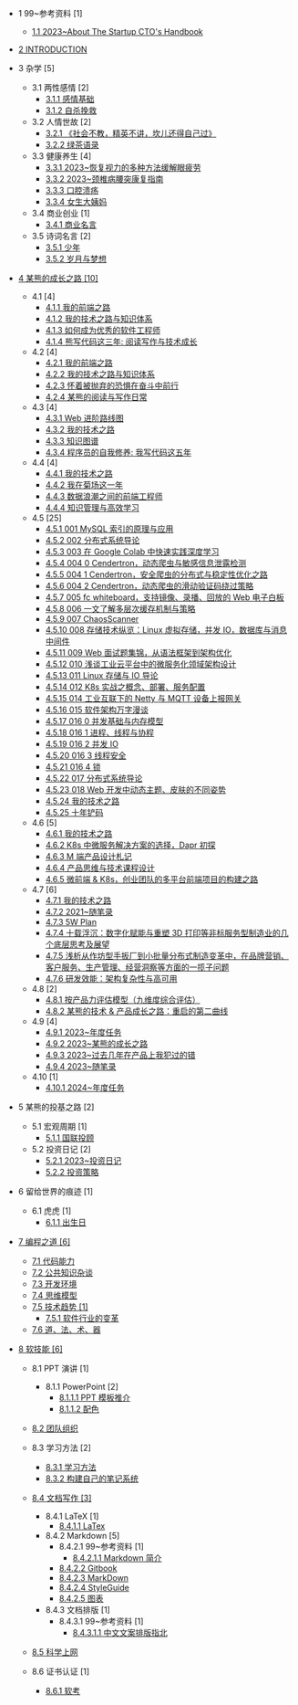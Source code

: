   - 1 99~参考资料 [1]
    - [1.1 2023~About The Startup CTO's Handbook](/99~参考资料/2023~About%20The%20Startup%20CTO's%20Handbook/README.md)
      
  - [2 INTRODUCTION](/INTRODUCTION.md)
  - 3 杂学 [5]
    - 3.1 两性感情 [2]
      - [3.1.1 感情基础](/杂学/两性感情/感情基础.md)
      - [3.1.2 自杀挽救](/杂学/两性感情/自杀挽救.md)
    - 3.2 人情世故 [2]
      - [3.2.1 《社会不教，精英不讲，坎儿还得自己过》](/杂学/人情世故/《社会不教，精英不讲，坎儿还得自己过》.md)
      - [3.2.2 绿茶语录](/杂学/人情世故/绿茶语录.md)
    - 3.3 健康养生 [4]
      - [3.3.1 2023~恢复视力的多种方法缓解眼疲劳](/杂学/健康养生/2023~恢复视力的多种方法缓解眼疲劳.md)
      - [3.3.2 2023~颈椎病腰突康复指南](/杂学/健康养生/2023~颈椎病腰突康复指南.md)
      - [3.3.3 口腔溃疡](/杂学/健康养生/口腔溃疡.md)
      - [3.3.4 女生大姨妈](/杂学/健康养生/女生大姨妈.md)
    - 3.4 商业创业 [1]
      - [3.4.1 商业名言](/杂学/商业创业/商业名言.md)
    - 3.5 诗词名言 [2]
      - [3.5.1 少年](/杂学/诗词名言/少年.md)
      - [3.5.2 岁月与梦想](/杂学/诗词名言/岁月与梦想.md)
  - [4 某熊的成长之路 [10]](/某熊的成长之路/README.md)
    - 4.1  [4]
      - [4.1.1 我的前端之路](/某熊的成长之路/2015/2015-我的前端之路.md)
      - [4.1.2 我的技术之路与知识体系](/某熊的成长之路/2015/2015-我的技术之路与知识体系.md)
      - [4.1.3 如何成为优秀的软件工程师](/某熊的成长之路/2015/如何成为优秀的软件工程师.md)
      - [4.1.4 熊写代码这三年: 阅读写作与技术成长](/某熊的成长之路/2015/熊写代码这三年:%20阅读写作与技术成长.md)
    - 4.2  [4]
      - [4.2.1 我的前端之路](/某熊的成长之路/2016/2016-我的前端之路.md)
      - [4.2.2 我的技术之路与知识体系](/某熊的成长之路/2016/2016-我的技术之路与知识体系.md)
      - [4.2.3 怀着被抛弃的恐惧在奋斗中前行](/某熊的成长之路/2016/怀着被抛弃的恐惧在奋斗中前行.md)
      - [4.2.4 某熊的阅读与写作日常](/某熊的成长之路/2016/某熊的阅读与写作日常.md)
    - 4.3  [4]
      - [4.3.1 Web 进阶路线图](/某熊的成长之路/2017/2017-Web%20进阶路线图.md)
      - [4.3.2 我的技术之路](/某熊的成长之路/2017/2017-我的技术之路.md)
      - [4.3.3 知识图谱](/某熊的成长之路/2017/2017-知识图谱.md)
      - [4.3.4 程序员的自我修养: 我写代码这五年](/某熊的成长之路/2017/程序员的自我修养:%20我写代码这五年.md)
    - 4.4  [4]
      - [4.4.1 我的技术之路](/某熊的成长之路/2018/2018-我的技术之路.md)
      - [4.4.2 我在菊场这一年](/某熊的成长之路/2018/我在菊场这一年.md)
      - [4.4.3 数据浪潮之间的前端工程师](/某熊的成长之路/2018/数据浪潮之间的前端工程师.md)
      - [4.4.4 知识管理与高效学习](/某熊的成长之路/2018/知识管理与高效学习.md)
    - 4.5  [25]
      - [4.5.1 001 MySQL 索引的原理与应用](/某熊的成长之路/2019/2019-001-MySQL%20索引的原理与应用.md)
      - [4.5.2 002 分布式系统导论](/某熊的成长之路/2019/2019-002-分布式系统导论.md)
      - [4.5.3 003 在 Google Colab 中快速实践深度学习](/某熊的成长之路/2019/2019-003-在%20Google%20Colab%20中快速实践深度学习.md)
      - [4.5.4 004 0 Cendertron，动态爬虫与敏感信息泄露检测](/某熊的成长之路/2019/2019-004-0-Cendertron，动态爬虫与敏感信息泄露检测.md)
      - [4.5.5 004 1 Cendertron，安全爬虫的分布式与稳定性优化之路](/某熊的成长之路/2019/2019-004-1-Cendertron，安全爬虫的分布式与稳定性优化之路.md)
      - [4.5.6 004 2 Cendertron，动态爬虫的滑动验证码绕过策略](/某熊的成长之路/2019/2019-004-2-Cendertron，动态爬虫的滑动验证码绕过策略.md)
      - [4.5.7 005 fc whiteboard，支持镜像、录播、回放的 Web 电子白板](/某熊的成长之路/2019/2019-005-fc-whiteboard，支持镜像、录播、回放的%20Web%20电子白板.md)
      - [4.5.8 006 一文了解多层次缓存机制与策略](/某熊的成长之路/2019/2019-006-一文了解多层次缓存机制与策略.md)
      - [4.5.9 007 ChaosScanner](/某熊的成长之路/2019/2019-007-ChaosScanner.md)
      - [4.5.10 008 存储技术纵览：Linux 虚拟存储，并发 IO，数据库与消息中间件](/某熊的成长之路/2019/2019-008-存储技术纵览：Linux%20虚拟存储，并发%20IO，数据库与消息中间件.md)
      - [4.5.11 009 Web 面试题集锦，从语法框架到架构优化](/某熊的成长之路/2019/2019-009-Web%20面试题集锦，从语法框架到架构优化.md)
      - [4.5.12 010 浅谈工业云平台中的微服务化领域架构设计](/某熊的成长之路/2019/2019-010-浅谈工业云平台中的微服务化领域架构设计.md)
      - [4.5.13 011 Linux 存储与 IO 导论](/某熊的成长之路/2019/2019-011-Linux%20存储与%20IO%20导论.md)
      - [4.5.14 012 K8s 实战之概念、部署、服务配置](/某熊的成长之路/2019/2019-012-K8s%20实战之概念、部署、服务配置.md)
      - [4.5.15 014 工业互联下的 Netty 与 MQTT 设备上报网关](/某熊的成长之路/2019/2019-014-工业互联下的%20Netty%20与%20MQTT%20设备上报网关.md)
      - [4.5.16 015 软件架构万字漫谈](/某熊的成长之路/2019/2019-015-软件架构万字漫谈.md)
      - [4.5.17 016 0 并发基础与内存模型](/某熊的成长之路/2019/2019-016-0-并发基础与内存模型.md)
      - [4.5.18 016 1 进程、线程与协程](/某熊的成长之路/2019/2019-016-1-进程、线程与协程.md)
      - [4.5.19 016 2 并发 IO](/某熊的成长之路/2019/2019-016-2-并发%20IO.md)
      - [4.5.20 016 3 线程安全](/某熊的成长之路/2019/2019-016-3-线程安全.md)
      - [4.5.21 016 4 锁](/某熊的成长之路/2019/2019-016-4-锁.md)
      - [4.5.22 017 分布式系统导论](/某熊的成长之路/2019/2019-017-分布式系统导论.md)
      - [4.5.23 018 Web 开发中动态主题、皮肤的不同姿势](/某熊的成长之路/2019/2019-018-Web%20开发中动态主题、皮肤的不同姿势.md)
      - [4.5.24 我的技术之路](/某熊的成长之路/2019/2019-我的技术之路.md)
      - [4.5.25 十年铲码](/某熊的成长之路/2019/十年铲码.md)
    - 4.6  [5]
      - [4.6.1 我的技术之路](/某熊的成长之路/2020/2020-我的技术之路.md)
      - [4.6.2 K8s 中微服务解决方案的选择，Dapr 初探](/某熊的成长之路/2020/K8s%20中微服务解决方案的选择，Dapr%20初探.md)
      - [4.6.3 M 端产品设计札记](/某熊的成长之路/2020/M%20端产品设计札记.md)
      - [4.6.4 产品思维与技术课程设计](/某熊的成长之路/2020/产品思维与技术课程设计.md)
      - [4.6.5 微前端 & K8s，创业团队的多平台前端项目的构建之路](/某熊的成长之路/2020/微前端%20&%20K8s，创业团队的多平台前端项目的构建之路.md)
    - 4.7  [6]
      - [4.7.1 我的技术之路](/某熊的成长之路/2021/2021-我的技术之路.md)
      - [4.7.2 2021~随笔录](/某熊的成长之路/2021/2021~随笔录.md)
      - [4.7.3 5W Plan](/某熊的成长之路/2021/5W%20Plan.md)
      - [4.7.4 十载浮沉：数字化赋能与重塑 3D 打印等非标服务型制造业的几个底层思考及展望](/某熊的成长之路/2021/十载浮沉：数字化赋能与重塑%203D%20打印等非标服务型制造业的几个底层思考及展望.md)
      - [4.7.5 浅析从作坊型手扳厂到小批量分布式制造变革中，在品牌营销、客户服务、生产管理、经营洞察等方面的一揽子问题](/某熊的成长之路/2021/浅析从作坊型手扳厂到小批量分布式制造变革中，在品牌营销、客户服务、生产管理、经营洞察等方面的一揽子问题.md)
      - [4.7.6 研发效能：架构复杂性与高可用](/某熊的成长之路/2021/研发效能：架构复杂性与高可用.md)
    - 4.8  [2]
      - [4.8.1 按产品力评估模型（九维度综合评估）](/某熊的成长之路/2022/2022-按产品力评估模型（九维度综合评估）.md)
      - [4.8.2 某熊的技术 & 产品成长之路：重启的第二曲线](/某熊的成长之路/2022/2022-某熊的技术%20&%20产品成长之路：重启的第二曲线.md)
    - 4.9  [4]
      - [4.9.1 2023~年度任务](/某熊的成长之路/2023/2023~年度任务.md)
      - [4.9.2 2023~某熊的成长之路](/某熊的成长之路/2023/2023~某熊的成长之路.md)
      - [4.9.3 2023~过去几年在产品上我犯过的错](/某熊的成长之路/2023/2023~过去几年在产品上我犯过的错.md)
      - [4.9.4 2023~随笔录](/某熊的成长之路/2023/2023~随笔录.md)
    - 4.10  [1]
      - [4.10.1 2024~年度任务](/某熊的成长之路/2024/2024~年度任务.md)
  - 5 某熊的投基之路 [2]
    - 5.1 宏观周期 [1]
      - [5.1.1 国联投顾](/某熊的投基之路/宏观周期/国联投顾.md)
    - 5.2 投资日记 [2]
      - [5.2.1 2023~投资日记](/某熊的投基之路/投资日记/2023~投资日记.md)
      - [5.2.2 投资策略](/某熊的投基之路/投资日记/投资策略.md)
  - 6 留给世界的痕迹 [1]
    - 6.1 虎虎 [1]
      - [6.1.1 出生日](/留给世界的痕迹/虎虎/出生日.md)
  - [7 编程之道 [6]](/编程之道/README.md)
    - [7.1 代码能力](/编程之道/代码能力.md)
    - [7.2 公共知识杂谈](/编程之道/公共知识杂谈.md)
    - [7.3 开发环境](/编程之道/开发环境.md)
    - [7.4 思维模型](/编程之道/思维模型.md)
    - [7.5 技术趋势 [1]](/编程之道/技术趋势/README.md)
      - [7.5.1 软件行业的变革](/编程之道/技术趋势/软件行业的变革.md)
    - [7.6 道、法、术、器](/编程之道/道、法、术、器.md)
  - [8 软技能 [6]](/软技能/README.md)
    - 8.1 PPT 演讲 [1]
      - 8.1.1 PowerPoint [2]
        - [8.1.1.1 PPT 模板推介](/软技能/PPT%20演讲/PowerPoint/PPT%20模板推介.md)
        - [8.1.1.2 配色](/软技能/PPT%20演讲/PowerPoint/配色/README.md)
          
    - [8.2 团队组织](/软技能/团队组织/README.md)
      
    - 8.3 学习方法 [2]
      - [8.3.1 学习方法](/软技能/学习方法/学习方法.md)
      - [8.3.2 构建自己的笔记系统](/软技能/学习方法/构建自己的笔记系统.md)
    - [8.4 文档写作 [3]](/软技能/文档写作/README.md)
      - 8.4.1 LaTeX [1]
        - [8.4.1.1 LaTex](/软技能/文档写作/LaTeX/LaTex.md)
      - 8.4.2 Markdown [5]
        - 8.4.2.1 99~参考资料 [1]
          - [8.4.2.1.1 Markdown 简介](/软技能/文档写作/Markdown/99~参考资料/2018-Markdown%20简介.md)
        - [8.4.2.2 Gitbook](/软技能/文档写作/Markdown/Gitbook.md)
        - [8.4.2.3 MarkDown](/软技能/文档写作/Markdown/MarkDown.md)
        - [8.4.2.4 StyleGuide](/软技能/文档写作/Markdown/StyleGuide.md)
        - [8.4.2.5 图表](/软技能/文档写作/Markdown/图表.md)
      - 8.4.3 文档排版 [1]
        - 8.4.3.1 99~参考资料 [1]
          - [8.4.3.1.1 中文文案排版指北](/软技能/文档写作/文档排版/99~参考资料/2018-中文文案排版指北.md)
    - [8.5 科学上网](/软技能/科学上网/README.md)
      
    - 8.6 证书认证 [1]
      - [8.6.1 软考](/软技能/证书认证/软考.md)